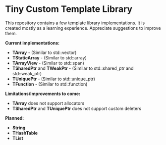 # Tiny Custom Template Library
This repository contains a few template library implementations. It is created mostly as a learning experience. Appreciate suggestions to improve them.

**Current implementations:**
* **TArray** - (Similar to std::vector)
* **TStaticArray** - (Similar to std::array)
* **TArrayView** - (Similar to std::span)
* **TSharedPtr** and **TWeakPtr** - (Similar to std::shared_ptr and std::weak_ptr)
* **TUniquePtr** - (Similar to std::unique_ptr)
* **TFunction** - (Similar to std::function)

**Limitations/Improvements to come:**
* **TArray** does not support allocators
* **TSharedPtr** and **TUniquePtr** does not support custom deleters

**Planned:**
* **String**
* **THashTable**
* **TList**
